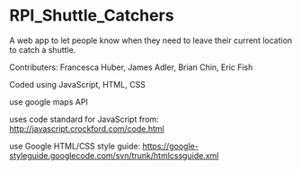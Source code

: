 # RPI_Shuttle_Catchers
A web app to let people know when they need to leave their current location to catch a shuttle.

Contributers: Francesca Huber, James Adler, Brian Chin, Eric Fish

Coded using JavaScript, HTML, CSS

use google maps API


uses code standard for JavaScript from: http://javascript.crockford.com/code.html

use Google HTML/CSS style guide: https://google-styleguide.googlecode.com/svn/trunk/htmlcssguide.xml
